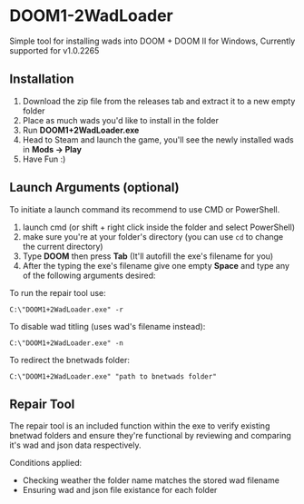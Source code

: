 # DOOM1-2WadLoader
Simple tool for installing wads into DOOM + DOOM II for Windows, Currently supported for v1.0.2265

## Installation

  1) Download the zip file from the releases tab and extract it to a new empty folder
  2) Place as much wads you'd like to install in the folder
  3) Run **DOOM1+2WadLoader.exe**
  4) Head to Steam and launch the game, you'll see the newly installed wads in **Mods -> Play**
  5) Have Fun :)
    
## Launch Arguments (optional)

To initiate a launch command its recommend to use CMD or PowerShell.

  1) launch cmd (or shift + right click inside the folder and select PowerShell)
  2) make sure you're at your folder's directory (you can use `cd` to change the current directory)
  3) Type **DOOM** then press **Tab** (It'll autofill the exe's filename for you)
  4) After the typing the exe's filename give one empty **Space** and type any of the following arguments desired:

To run the repair tool use:
```
C:\"DOOM1+2WadLoader.exe" -r
```
To disable wad titling (uses wad's filename instead):
```
C:\"DOOM1+2WadLoader.exe" -n
```
To redirect the bnetwads folder:
```
C:\"DOOM1+2WadLoader.exe" "path to bnetwads folder"
```
## Repair Tool
The repair tool is an included function within the exe to verify existing bnetwad folders and ensure they're functional by reviewing and comparing it's wad and json data respectively.

Conditions applied:
- Checking weather the folder name matches the stored wad filename
- Ensuring wad and json file existance for each folder
